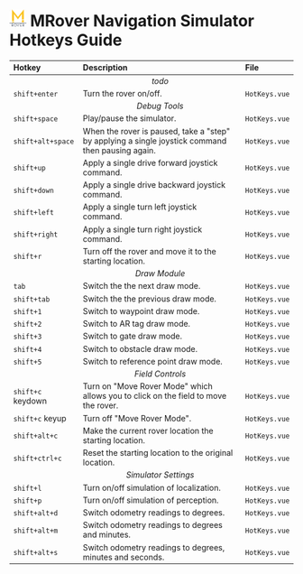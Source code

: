 # <img src="../static/mrover.png" alt="MRover Logo" width="30"/> MRover Navigation Simulator Hotkeys Guide

| Hotkey | Description | File |
| :----- | :---------- | :--- |
|| <div align="center">_todo_</div> ||
| `shift+enter` | Turn the rover on/off. | `HotKeys.vue` |
|| <div align="center">_Debug Tools_</div> ||
| `shift+space` | Play/pause the simulator. | `HotKeys.vue` |
| `shift+alt+space` | When the rover is paused, take a "step" by applying a single joystick command then pausing again. | `HotKeys.vue` |
| `shift+up` | Apply a single drive forward joystick command. | `HotKeys.vue` |
| `shift+down` | Apply a single drive backward joystick command. | `HotKeys.vue` |
| `shift+left` | Apply a single turn left joystick command. | `HotKeys.vue` |
| `shift+right` | Apply a single turn right joystick command. | `HotKeys.vue` |
| `shift+r` | Turn off the rover and move it to the starting location. | `HotKeys.vue` |
|| <div align="center">_Draw Module_</div> ||
| `tab` | Switch the the next draw mode. | `HotKeys.vue` |
| `shift+tab` | Switch the the previous draw mode. | `HotKeys.vue` |
| `shift+1` | Switch to waypoint draw mode. | `HotKeys.vue` |
| `shift+2` | Switch to AR tag draw mode. | `HotKeys.vue` |
| `shift+3` | Switch to gate draw mode. | `HotKeys.vue` |
| `shift+4` | Switch to obstacle draw mode. | `HotKeys.vue` |
| `shift+5` | Switch to reference point draw mode. | `HotKeys.vue` |
|| <div align="center">_Field Controls_</div> ||
| `shift+c` keydown | Turn on "Move Rover Mode" which allows you to click on the field to move the rover. | `HotKeys.vue` |
| `shift+c` keyup | Turn off "Move Rover Mode". | `HotKeys.vue` |
| `shift+alt+c` | Make the current rover location the starting location. | `HotKeys.vue` |
| `shift+ctrl+c` | Reset the starting location to the original location. | `HotKeys.vue` |
|| <div align="center">_Simulator Settings_</div> ||
| `shift+l` | Turn on/off simulation of localization. | `HotKeys.vue` |
| `shift+p` | Turn on/off simulation of perception. | `HotKeys.vue` |
| `shift+alt+d` | Switch odometry readings to degrees. | `HotKeys.vue` |
| `shift+alt+m` | Switch odometry readings to degrees and minutes. | `HotKeys.vue` |
| `shift+alt+s` | Switch odometry readings to degrees, minutes and seconds. | `HotKeys.vue` |

